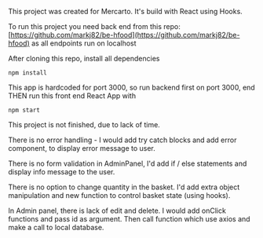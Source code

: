This project was created for Mercarto. It's build with React using Hooks.

To run this project you need back end from this repo:
[https://github.com/markj82/be-hfood](https://github.com/markj82/be-hfood)
as all endpoints run on localhost

After cloning this repo, install all dependencies
```
npm install
```

This app is hardcoded for port 3000, so run backend first on port 3000, end THEN run this front end React App with 
```
npm start
```

This project is not finished, due to lack of time.

There is no error handling - I would add try catch blocks and add error component, to display error message to user.


There is no form validation in AdminPanel, I'd add if / else statements and display info message to the user.

There is no option to change quantity in the basket. I'd add extra object manipulation and new function to control basket state (using hooks).

In Admin panel, there is lack of edit and delete. I would add onClick functions and pass id as argument. Then call function which use axios and make a call to local database.
